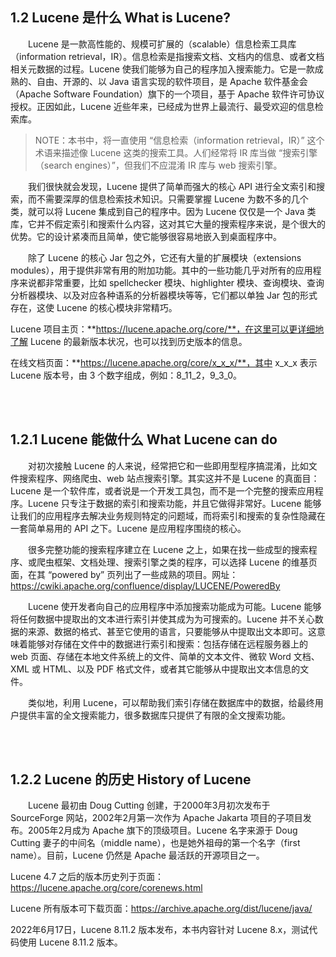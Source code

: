 ## 1.2 Lucene 是什么 What is Lucene? ##

&emsp;&emsp;Lucene 是一款高性能的、规模可扩展的（scalable）信息检索工具库（information retrieval，IR）。信息检索是指搜索文档、文档内的信息、或者文档相关元数据的过程。Lucene 使我们能够为自己的程序加入搜索能力。它是一款成熟的、自由、开源的、以 Java 语言实现的软件项目，是 Apache 软件基金会（Apache Software Foundation）旗下的一个项目，基于 Apache 软件许可协议授权。正因如此，Lucene 近些年来，已经成为世界上最流行、最受欢迎的信息检索库。

>NOTE：本书中，将一直使用 “信息检索（information retrieval，IR）” 这个术语来描述像 Lucene 这类的搜索工具。人们经常将 IR 库当做 “搜索引擎（search engines）”，但我们不应混淆 IR 库与 web 搜索引擎。

&emsp;&emsp;我们很快就会发现，Lucene 提供了简单而强大的核心 API 进行全文索引和搜索，而不需要深厚的信息检索技术知识。只需要掌握 Lucene 为数不多的几个类，就可以将 Lucene 集成到自己的程序中。因为 Lucene 仅仅是一个 Java 类库，它并不假定索引和搜索什么内容，这对其它大量的搜索程序来说，是个很大的优势。它的设计紧凑而且简单，使它能够很容易地嵌入到桌面程序中。

&emsp;&emsp;除了 Lucene 的核心 Jar 包之外，它还有大量的扩展模块（extensions modules），用于提供非常有用的附加功能。其中的一些功能几乎对所有的应用程序来说都非常重要，比如 spellchecker 模块、highlighter 模块、查询模块、查询分析器模块、以及对应各种语系的分析器模块等等，它们都以单独 Jar 包的形式存在，这使 Lucene 的核心模块非常精巧。

Lucene 项目主页：**https://lucene.apache.org/core/**，在这里可以更详细地了解 Lucene 的最新版本状况，也可以找到历史版本的信息。

在线文档页面：**https://lucene.apache.org/core/x_x_x/**，其中 x_x_x 表示 Lucene 版本号，由 3 个数字组成，例如：8_11_2，9_3_0。


<br/><br/>
<a id="1"></a>
## 1.2.1 Lucene 能做什么 What Lucene can do ##

&emsp;&emsp;对初次接触 Lucene 的人来说，经常把它和一些即用型程序搞混淆，比如文件搜索程序、网络爬虫、web 站点搜索引擎。其实这并不是 Lucene 的真面目：Lucene 是一个软件库，或者说是一个开发工具包，而不是一个完整的搜索应用程序。Lucene 只专注于数据的索引和搜索功能，并且它做得非常好。Lucene 能够让我们的应用程序去解决业务规则特定的问题域，而将索引和搜索的复杂性隐藏在一套简单易用的 API 之下。Lucene 是应用程序围绕的核心。

&emsp;&emsp;很多完整功能的搜索程序建立在 Lucene 之上，如果在找一些成型的搜索程序、或爬虫框架、文档处理、搜索引擎之类的程序，可以选择 Lucene 的维基页面，在其 “powered by” 页列出了一些成熟的项目。网址： https://cwiki.apache.org/confluence/display/LUCENE/PoweredBy

&emsp;&emsp;Lucene 使开发者向自己的应用程序中添加搜索功能成为可能。Lucene 能够将任何数据中提取出的文本进行索引并使其成为为可搜索的。Lucene 并不关心数据的来源、数据的格式、甚至它使用的语言，只要能够从中提取出文本即可。这意味着能够对存储在文件中的数据进行索引和搜索：包括存储在远程服务器上的 web 页面、存储在本地文件系统上的文件、简单的文本文件、微软 Word 文档、XML 或 HTML、以及 PDF 格式文件，或者其它能够从中提取出文本信息的文件。

&emsp;&emsp;类似地，利用 Lucene，可以帮助我们索引存储在数据库中的数据，给最终用户提供丰富的全文搜索能力，很多数据库只提供了有限的全文搜索功能。


<br/><br/>
<a id="2"></a>
## 1.2.2 Lucene 的历史 History of Lucene ##

&emsp;&emsp;Lucene 最初由 Doug Cutting 创建，于2000年3月初次发布于 SourceForge 网站，2002年2月第一次作为 Apache Jakarta 项目的子项目发布。2005年2月成为 Apache 旗下的顶级项目。Lucene 名字来源于 Doug Cutting 妻子的中间名（middle name），也是她外祖母的第一个名字（first name）。目前，Lucene 仍然是 Apache 最活跃的开源项目之一。

Lucene 4.7 之后的版本历史列于页面：https://lucene.apache.org/core/corenews.html

Lucene 所有版本可下载页面：https://archive.apache.org/dist/lucene/java/

2022年6月17日，Lucene 8.11.2 版本发布，本书内容针对 Lucene 8.x，测试代码使用 Lucene 8.11.2 版本。













